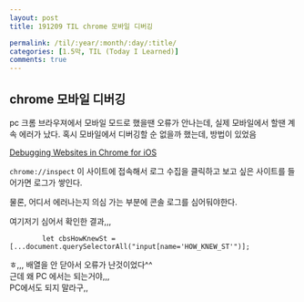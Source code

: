 ```yaml
---
layout: post
title: 191209 TIL chrome 모바일 디버깅

permalink: /til/:year/:month/:day/:title/
categories: [1.5막, TIL (Today I Learned)]
comments: true
---
```


## chrome 모바일 디버깅

pc 크롬 브라우져에서 모바일 모드로 했을땐 오류가 안나는데, 실제 모바일에서 할땐 계속 에러가 났다. 
혹시 모바일에서 디버깅할 순 없을까 했는데, 방법이 있었음 

[Debugging Websites in Chrome for iOS](https://blog.chromium.org/2019/03/debugging-websites-in-chrome-for-ios.html) 

`chrome://inspect` 이 사이트에 접속해서 로그 수집을 클릭하고 보고 싶은 사이트를 들어가면 로그가 쌓인다. 

물론, 어디서 에러나는지 의심 가는 부분에 콘솔 로그를 심어둬야한다. 

여기저기 심어서 확인한 결과,,, 

`        let cbsHowKnewSt = [...document.querySelectorAll("input[name='HOW_KNEW_ST'")];`

ㅎ,,, 배열을 안 닫아서 오류가 난것이었다^^   
근데 왜 PC 에서는 되는거야,,,  
PC에서도 되지 말라구,, 
